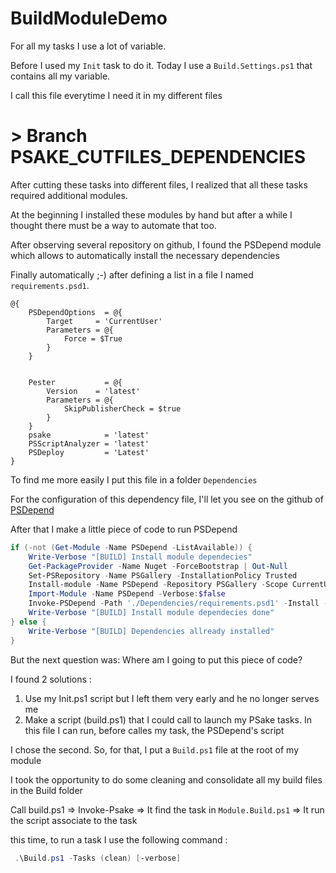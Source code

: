# BuildModuleDemo

For all my tasks I use a lot of variable.

Before I used my `Init` task to do it. Today I use a `Build.Settings.ps1` that contains all my variable.

I call this file everytime I need it in my different files

# > Branch PSAKE_CUTFILES_DEPENDENCIES

After cutting these tasks into different files, I realized that all these tasks required additional modules.

At the beginning I installed these modules by hand but after a while I thought there must be a way to automate that too.

After observing several repository on github, I found the PSDepend module which allows to automatically install the necessary dependencies

Finally automatically ;-) after defining a list in a file I named `requirements.psd1`.

```¨Powershell
@{
    PSDependOptions  = @{
        Target     = 'CurrentUser'
        Parameters = @{
            Force = $True
        }
    }


    Pester           = @{
        Version    = 'latest'
        Parameters = @{
            SkipPublisherCheck = $true
        }
    }
    psake            = 'latest'
    PSScriptAnalyzer = 'latest'
    PSDeploy         = 'Latest'
}
```

To find me more easily I put this file in a folder `Dependencies`

For the configuration of this dependency file, I'll let you see on the github of [PSDepend](https://github.com/RamblingCookieMonster/PSDepend/)

After that I make a little piece of code to run PSDepend

```Powershell
if (-not (Get-Module -Name PSDepend -ListAvailable)) {
    Write-Verbose "[BUILD] Install module dependecies"
    Get-PackageProvider -Name Nuget -ForceBootstrap | Out-Null
    Set-PSRepository -Name PSGallery -InstallationPolicy Trusted
    Install-module -Name PSDepend -Repository PSGallery -Scope CurrentUser
    Import-Module -Name PSDepend -Verbose:$false
    Invoke-PSDepend -Path './Dependencies/requirements.psd1' -Install -Import -Force -WarningAction SilentlyContinue
    Write-Verbose "[BUILD] Install module dependecies done"
} else {
    Write-Verbose "[BUILD] Dependencies allready installed"
}
```

But the next question was: Where am I going to put this piece of code?

I found 2 solutions :
1. Use my Init.ps1 script but I left them very early and he no longer serves me
2. Make a script (build.ps1) that I could call to launch my PSake tasks. In this file I can run, before calles my task, the PSDepend's script

I chose the second. So, for that, I put a `Build.ps1` file at the root of my module

I took the opportunity to do some cleaning and consolidate all my build files in the Build folder

Call build.ps1 => Invoke-Psake => It find the task in `Module.Build.ps1` => It run the script associate to the task

this time, to run a task I use the following command :
```Powershell
 .\Build.ps1 -Tasks (clean) [-verbose]
```